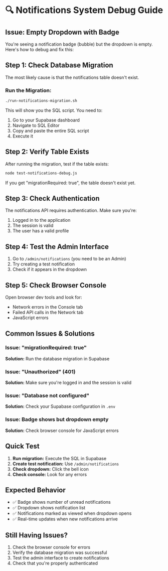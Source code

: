 # 🔍 Notifications System Debug Guide

## Issue: Empty Dropdown with Badge

You're seeing a notification badge (bubble) but the dropdown is empty. Here's how to debug and fix this:

## Step 1: Check Database Migration

The most likely cause is that the notifications table doesn't exist.

### Run the Migration:

```bash
./run-notifications-migration.sh
```

This will show you the SQL script. You need to:

1. Go to your Supabase dashboard
2. Navigate to SQL Editor
3. Copy and paste the entire SQL script
4. Execute it

## Step 2: Verify Table Exists

After running the migration, test if the table exists:

```bash
node test-notifications-debug.js
```

If you get "migrationRequired: true", the table doesn't exist yet.

## Step 3: Check Authentication

The notifications API requires authentication. Make sure you're:

1. Logged in to the application
2. The session is valid
3. The user has a valid profile

## Step 4: Test the Admin Interface

1. Go to `/admin/notifications` (you need to be an Admin)
2. Try creating a test notification
3. Check if it appears in the dropdown

## Step 5: Check Browser Console

Open browser dev tools and look for:

- Network errors in the Console tab
- Failed API calls in the Network tab
- JavaScript errors

## Common Issues & Solutions

### Issue: "migrationRequired: true"

**Solution:** Run the database migration in Supabase

### Issue: "Unauthorized" (401)

**Solution:** Make sure you're logged in and the session is valid

### Issue: "Database not configured"

**Solution:** Check your Supabase configuration in `.env`

### Issue: Badge shows but dropdown empty

**Solution:** Check browser console for JavaScript errors

## Quick Test

1. **Run migration:** Execute the SQL in Supabase
2. **Create test notification:** Use `/admin/notifications`
3. **Check dropdown:** Click the bell icon
4. **Check console:** Look for any errors

## Expected Behavior

- ✅ Badge shows number of unread notifications
- ✅ Dropdown shows notification list
- ✅ Notifications marked as viewed when dropdown opens
- ✅ Real-time updates when new notifications arrive

## Still Having Issues?

1. Check the browser console for errors
2. Verify the database migration was successful
3. Test the admin interface to create notifications
4. Check that you're properly authenticated
